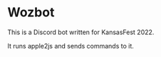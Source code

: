 # Wozbot

This is a Discord bot written for KansasFest 2022.

It runs apple2js and sends commands to it.
